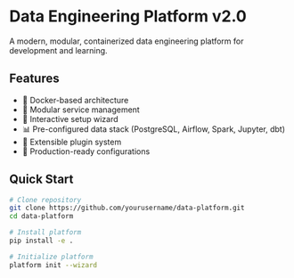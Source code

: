 # Data Engineering Platform v2.0

A modern, modular, containerized data engineering platform for development and learning.

## Features
- 🐳 Docker-based architecture
- 🔧 Modular service management
- 🎯 Interactive setup wizard
- 📊 Pre-configured data stack (PostgreSQL, Airflow, Spark, Jupyter, dbt)
- 🔌 Extensible plugin system
- 🚀 Production-ready configurations

## Quick Start
```bash
# Clone repository
git clone https://github.com/yourusername/data-platform.git
cd data-platform

# Install platform
pip install -e .

# Initialize platform
platform init --wizard
